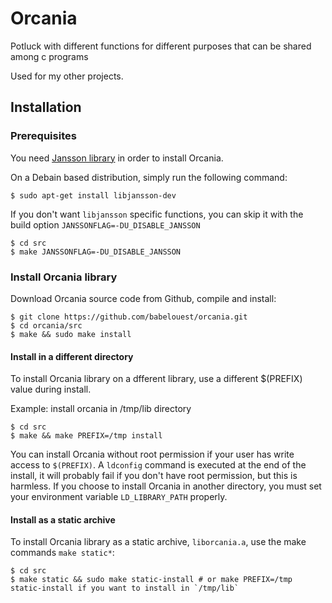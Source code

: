 # Orcania

Potluck with different functions for different purposes that can be shared among c programs

Used for my other projects.

## Installation

### Prerequisites

You need [Jansson library](http://www.digip.org/jansson/) in order to install Orcania.

On a Debain based distribution, simply run the following command:

```shell
$ sudo apt-get install libjansson-dev
```

If you don't want `libjansson` specific functions, you can skip it with the build option `JANSSONFLAG=-DU_DISABLE_JANSSON`

```
$ cd src
$ make JANSSONFLAG=-DU_DISABLE_JANSSON
```

### Install Orcania library

Download Orcania source code from Github, compile and install:

```shell
$ git clone https://github.com/babelouest/orcania.git
$ cd orcania/src
$ make && sudo make install
```

#### Install in a different directory

To install Orcania library on a dfferent library, use a different $(PREFIX) value during install.

Example: install orcania in /tmp/lib directory

```shell
$ cd src
$ make && make PREFIX=/tmp install
```

You can install Orcania without root permission if your user has write access to `$(PREFIX)`.
A `ldconfig` command is executed at the end of the install, it will probably fail if you don't have root permission, but this is harmless.
If you choose to install Orcania in another directory, you must set your environment variable `LD_LIBRARY_PATH` properly.

#### Install as a static archive

To install Orcania library as a static archive, `liborcania.a`, use the make commands `make static*`:

```shell
$ cd src
$ make static && sudo make static-install # or make PREFIX=/tmp static-install if you want to install in `/tmp/lib`
```
